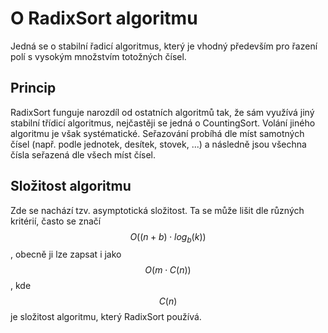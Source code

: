 # O RadixSort algoritmu

Jedná se o stabilní řadicí algoritmus, který je vhodný především pro řazení polí s vysokým množstvím totožných čísel.

## Princip

RadixSort funguje narozdíl od ostatních algoritmů tak, že sám využívá jiný stabilní třídicí algoritmus, nejčastěji se jedná o CountingSort.
Volání jiného algoritmu je však systématické. Seřazování probíhá dle míst samotných čísel (např. podle jednotek, desítek, stovek, ...)
a následně jsou všechna čísla seřazená dle všech míst čísel.

## Složitost algoritmu

Zde se nachází tzv. asymptotická složitost. Ta se může lišit dle různých kritérií, často se značí $$ O((n+b) \cdot log_b(k)) $$,
obecně ji lze zapsat i jako $$ O(m \cdot C(n)) $$, kde $$ C(n) $$ je složitost algoritmu, který RadixSort používá.